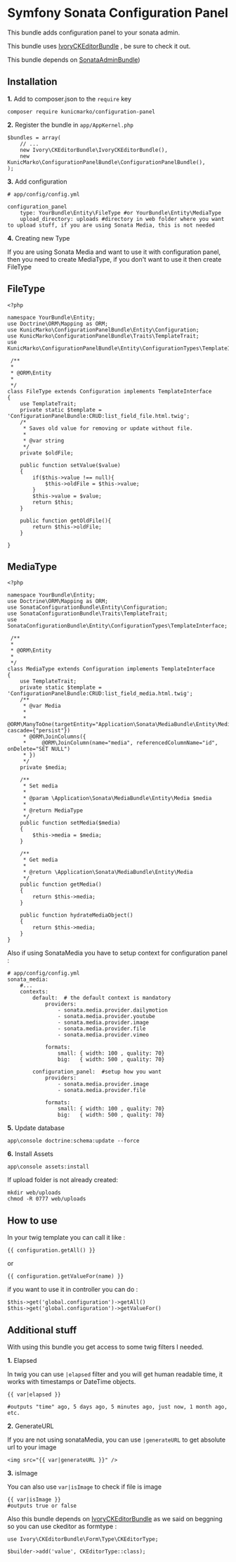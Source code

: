 Symfony Sonata Configuration Panel
============
This bundle adds configuration panel to your sonata admin.

This bundle uses [IvoryCKEditorBundle](https://github.com/egeloen/IvoryCKEditorBundle) , be sure to check it out.

This bundle depends on [SonataAdminBundle](https://github.com/sonata-project/SonataAdminBundle))

## Installation

**1.**  Add to composer.json to the `require` key

```
composer require kunicmarko/configuration-panel
```

**2.** Register the bundle in ``app/AppKernel.php``

```
$bundles = array(
    // ...
    new Ivory\CKEditorBundle\IvoryCKEditorBundle(),
    new KunicMarko\ConfigurationPanelBundle\ConfigurationPanelBundle(),
);
```

**3.** Add configuration
```
# app/config/config.yml

configuration_panel
    type: YourBundle\Entity\FileType #or YourBundle\Entity\MediaType
    upload_directory: uploads #directory in web folder where you want to upload stuff, if you are using Sonata Media, this is not needed
```

**4.** Creating new Type

If you are using Sonata Media and want to use it with configuration panel, then you need to create MediaType, if you don't want to use it then create FileType

## FileType

```
<?php

namespace YourBundle\Entity;
use Doctrine\ORM\Mapping as ORM;
use KunicMarko\ConfigurationPanelBundle\Entity\Configuration;
use KunicMarko\ConfigurationPanelBundle\Traits\TemplateTrait;
use KunicMarko\ConfigurationPanelBundle\Entity\ConfigurationTypes\TemplateInterface;

 /**
 *
 * @ORM\Entity
 *
 */
class FileType extends Configuration implements TemplateInterface
{
    use TemplateTrait;
    private static $template = 'ConfigurationPanelBundle:CRUD:list_field_file.html.twig';
    /*
     * Saves old value for removing or update without file.
     *
     * @var string
     */
    private $oldFile;

    public function setValue($value)
    {
        if($this->value !== null){
            $this->oldFile = $this->value;
        }
        $this->value = $value;
        return $this;
    }

    public function getOldFile(){
        return $this->oldFile;
    }

}

```

## MediaType

```
<?php

namespace YourBundle\Entity;
use Doctrine\ORM\Mapping as ORM;
use SonataConfigurationBundle\Entity\Configuration;
use SonataConfigurationBundle\Traits\TemplateTrait;
use SonataConfigurationBundle\Entity\ConfigurationTypes\TemplateInterface;

 /**
 *
 * @ORM\Entity
 *
 */
class MediaType extends Configuration implements TemplateInterface
{
    use TemplateTrait;
    private static $template = 'ConfigurationPanelBundle:CRUD:list_field_media.html.twig';
    /**
     * @var Media
     *
     * @ORM\ManyToOne(targetEntity="Application\Sonata\MediaBundle\Entity\Media", cascade={"persist"})
     * @ORM\JoinColumns({
     *     @ORM\JoinColumn(name="media", referencedColumnName="id", onDelete="SET NULL")
     * })
     */
    private $media;

    /**
     * Set media
     *
     * @param \Application\Sonata\MediaBundle\Entity\Media $media
     *
     * @return MediaType
     */
    public function setMedia($media)
    {
        $this->media = $media;
    }

    /**
     * Get media
     *
     * @return \Application\Sonata\MediaBundle\Entity\Media
     */
    public function getMedia()
    {
        return $this->media;
    }

    public function hydrateMediaObject()
    {
        return $this->media;
    }
}

```
Also if using SonataMedia you have to setup context for configuration panel :

```
# app/config/config.yml
sonata_media:
    #...
    contexts:
        default:  # the default context is mandatory
            providers:
                - sonata.media.provider.dailymotion
                - sonata.media.provider.youtube
                - sonata.media.provider.image
                - sonata.media.provider.file
                - sonata.media.provider.vimeo

            formats:
                small: { width: 100 , quality: 70}
                big:   { width: 500 , quality: 70}

        configuration_panel:  #setup how you want
            providers:
                - sonata.media.provider.image
                - sonata.media.provider.file

            formats:
                small: { width: 100 , quality: 70}
                big:   { width: 500 , quality: 70}

```
**5.** Update database

```
app\console doctrine:schema:update --force
```

**6.** Install Assets

```
app\console assets:install
```

If upload folder is not already created:
```
mkdir web/uploads
chmod -R 0777 web/uploads
```

## How to use

In your twig template you can call it like :
```
{{ configuration.getAll() }}
```
or
```
{{ configuration.getValueFor(name) }}
```

if you want to use it in controller you can do :
```
$this->get('global.configuration')->getAll()
$this->get('global.configuration')->getValueFor()
```

## Additional stuff

With using this bundle you get access to some twig filters I needed.

**1.** Elapsed

In twig you can use `|elapsed` filter and you will get human readable time, it works with timestamps or DateTime objects.
```
{{ var|elapsed }}

#outputs "time" ago, 5 days ago, 5 minutes ago, just now, 1 month ago, etc.
```

**2.** GenerateURL

If you are not using sonataMedia, you can use `|generateURL` to get absolute url to your image
```
<img src="{{ var|generateURL }}" />
```

**3.** isImage

You can also use `var|isImage` to check if file is image
```
{{ var|isImage }}
#outputs true or false
```

Also this bundle depends on [IvoryCKEditorBundle](https://github.com/egeloen/IvoryCKEditorBundle) as we said on beggning so you can use ckeditor as formtype :

```
use Ivory\CKEditorBundle\Form\Type\CKEditorType;

$builder->add('value', CKEditorType::class);
```




